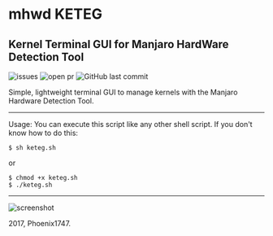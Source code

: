 # mhwd KETEG
## Kernel Terminal GUI for Manjaro HardWare Detection Tool
![issues](https://img.shields.io/github/issues/Phoenix1747/arketo.svg?style=flat-square) ![open pr](https://img.shields.io/github/issues-pr-raw/phoenix1747/arketo.svg?style=flat-square) ![GitHub last commit](https://img.shields.io/github/last-commit/phoenix1747/arketo/manjaro.svg?style=flat-square)

Simple, lightweight terminal GUI to manage kernels with the Manjaro Hardware Detection Tool.

---

Usage: You can execute this script like any other shell script. If you don't know how to do this:

```
$ sh keteg.sh
```
or 
```
$ chmod +x keteg.sh
$ ./keteg.sh
```

---

![screenshot](https://phoenix1747.github.io/host/keteg.png)

2017, Phoenix1747.
